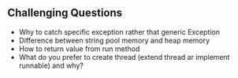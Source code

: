 ## Challenging Questions

* Why to catch specific exception rather that generic Exception
* Difference between string pool memory and heap memory
* How to return value from run method
* What do you prefer to create thread (extend thread ar implement runnable) and why?

